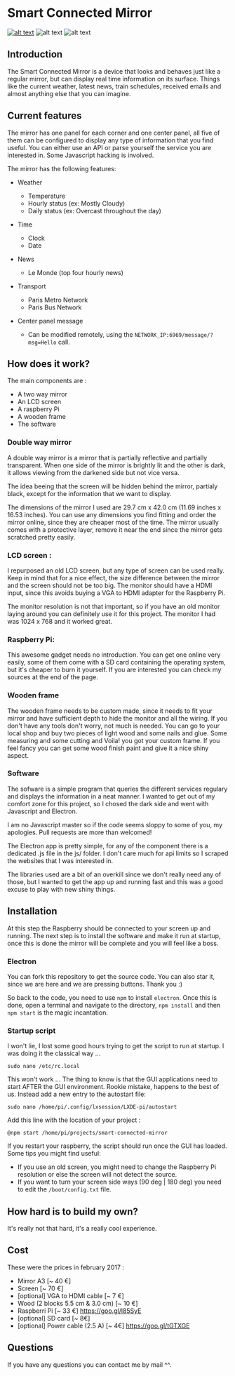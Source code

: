 # Smart Connected Mirror
[![alt text](http://i.imgur.com/qzkbgYg.png "Full")](https://www.youtube.com/watch?v=Lbn8H-Lu2bI)
![alt text](http://i.imgur.com/qQdlxNZ.png "Header")
![alt text](http://i.imgur.com/hxYW11P.jpg "Footer")



## Introduction
The Smart Connected Mirror is a device that looks and behaves just like a regular mirror, but can display real time information on its surface. 
Things like the current weather, latest news, train schedules, received emails and almost anything else that you can imagine.

## Current features
The mirror has one panel for each corner and one center panel, all five of them can be configured to display any type of information that you find useful. You can either use an API or parse yourself the service you are interested in. Some Javascript hacking is involved.

The mirror has the following features:

* Weather
	- Temperature
	- Hourly status (ex: Mostly Cloudy)
	- Daily status (ex: Overcast throughout the day)

* Time 
	- Clock
	- Date

* News 
	- Le Monde (top four hourly news)

* Transport 
	- Paris Metro Network
	- Paris Bus Network 
		
* Center panel message
	- Can be modified remotely, using the `NETWORK_IP:6969/message/?msg=Hello` call.

## How does it work?
The main components are :

   * A two way mirror
   * An LCD screen
   * A raspberry Pi
   * A wooden frame
   * The software

### Double way mirror 
A double way mirror is a mirror that is partially reflective and partially transparent. When one side of the mirror is brightly lit and the other is dark, it allows viewing from the darkened side but not vice versa.

The idea beeing that the screen will be hidden behind the mirror, partialy black, except for the information that we want to display. 

The dimensions of the mirror I used are 29.7 cm x 42.0 cm (11.69 inches x 16.53 inches). You can use any dimensions you find fitting and order the mirror online, since they are cheaper most of the time. The mirror usually comes with a protective layer, remove it near the end since the mirror gets scratched pretty easily.

### LCD screen :
I repurposed an old LCD screen, but any type of screen can be used really. Keep in mind that for a nice effect, the size difference between the mirror and the screen should not be too big. The monitor should have a HDMI input, since this avoids buying a VGA to HDMI adapter for the Raspberry Pi.

The monitor resolution is not that important, so if you have an old monitor laying around you can definitely use it for this project. The monitor I had was 1024 x 768 and it worked great.

### Raspberry Pi:
This awesome gadget needs no introduction. You can get one online very easily, some of them come with a SD card containing the operating system, but it's cheaper to burn it yourself. If you are interested you can check my sources at the end of the page.

### Wooden frame
The wooden frame needs to be custom made, since it needs to fit your mirror and have sufficient depth to hide the monitor and all the wiring. If you don't have any tools don't worry, not much is needed. You can go to your local shop and buy two pieces of light wood and some nails and glue. Some measuring and some cutting and Voila! you got your custom frame. If you feel fancy you can get some wood finish paint and give it a nice shiny aspect.

### Software
The sofware is a simple program that queries the different services regulary and displays the information in a neat manner. I wanted to get out of my comfort zone for this project, so I chosed the dark side and went with Javascript and Electron.

I am no Javascript master so if the code seems sloppy to some of you, my apologies. Pull requests are more than welcomed!

The Electron app is pretty simple, for any of the component there is a dedicated .js file in the js/ folder. I don't care much for api limits so I scraped the websites that I was interested in.

The libraries used are a bit of an overkill since we don't really need any of those, but I wanted to get the app up and running fast and this was a good excuse to play with new shiny things.

## Installation
At this step the Raspberry should be connected to your screen up and running. The next step is to install the software and make it run at startup, once this is done the mirror will be complete and you will feel like a boss.

### Electron
You can fork this repository to get the source code. You can also star it, since we are here and we are pressing buttons. Thank you :)

So back to the code, you need to use `npm` to install `electron`. Once this is done, open a terminal and navigate to the directory, `npm install` and then `npm start` is the magic incantation.

### Startup script
I won't lie, I lost some good hours trying to get the script to run at startup. I was doing it the classical way ...

`sudo nano /etc/rc.local`

This won't work ...
The thing to know is that the GUI applications need to start AFTER the GUI environment. Rookie mistake, happens to the best of us. Instead add a new entry to the autostart file:

`sudo nano /home/pi/.config/lxsession/LXDE-pi/autostart` 

Add this line with the location of your project :

```@npm start /home/pi/projects/smart-connected-mirror```


If you restart your raspberry, the script should run once the GUI has loaded.
Some tips you might find useful:

* If you use an old screen, you might need to change the Raspberry Pi resolution or else the screen will not detect the source.
* If you want to turn your screen side ways (90 deg | 180 deg) you need to edit the `/boot/config.txt` file.


##  How hard is to build my own?
It's really not that hard, it's a really cool experience.

## Cost 
These were the prices in february 2017 :

*  Mirror A3 [~ 40 €]
*  Screen [~ 70 €]
*  [optional] VGA to HDMI cable [~ 7 €]
*  Wood (2 blocks 5.5 cm & 3.0 cm) [~ 10 €]
*  Raspberri Pi [~ 33 €] https://goo.gl/l85SyE
*  [optional] SD card [~ 8€]
*  [optional] Power cable (2.5 A) [~ 4€] https://goo.gl/tGTXGE

## Questions
If you have any questions you can contact me by mail ^^.
